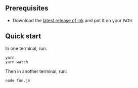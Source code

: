 ## Prerequisites

- Download the [latest release of ink](https://github.com/inkle/ink/releases) and put it on your `PATH`.

## Quick start

In one terminal, run:

```
yarn
yarn watch
```

Then in another terminal, run:

```
node fun.js
```
